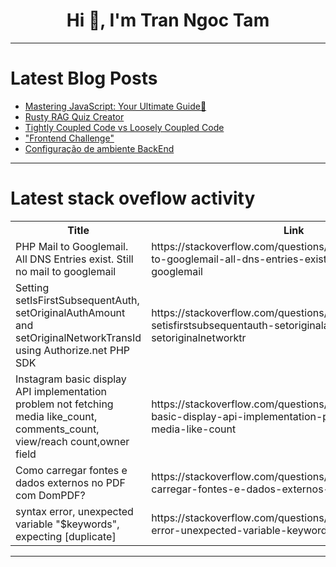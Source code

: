 <h1 align="center">Hi 👋, I'm Tran Ngoc Tam</h1>

---

# Latest Blog Posts 
<!-- BLOG-POST-LIST:START -->
- [Mastering JavaScript: Your Ultimate Guide🚀](https://dev.to/dharamgfx/mastering-javascript-your-ultimate-guide-4mic)
- [Rusty RAG Quiz Creator](https://dev.to/narroric/rusty-rag-quiz-creator-1d31)
- [Tightly Coupled Code vs Loosely Coupled Code](https://dev.to/dharmingheewala/tightly-coupled-code-vs-loosely-coupled-code-731)
- [&quot;Frontend Challenge&quot;](https://dev.to/klimd1389/frontend-challenge-5249)
- [Configuração de ambiente BackEnd](https://dev.to/anuntech/configuracao-de-ambiente-backend-359c)
<!-- BLOG-POST-LIST:END -->

---

# Latest stack oveflow activity
<table>
  <tr><th>Title</th><th>Link</th></tr>
  <!-- STACKOVERFLOW:START --><tr><td>PHP Mail to Googlemail. All DNS Entries exist. Still no mail to googlemail</td><td>https://stackoverflow.com/questions/78581400/php-mail-to-googlemail-all-dns-entries-exist-still-no-mail-to-googlemail</td></tr><tr><td>Setting setIsFirstSubsequentAuth, setOriginalAuthAmount and setOriginalNetworkTransId using Authorize.net PHP SDK</td><td>https://stackoverflow.com/questions/78581373/setting-setisfirstsubsequentauth-setoriginalauthamount-and-setoriginalnetworktr</td></tr><tr><td>Instagram basic display API implementation problem not fetching media like_count, comments_count, view/reach count,owner field</td><td>https://stackoverflow.com/questions/78581241/instagram-basic-display-api-implementation-problem-not-fetching-media-like-count</td></tr><tr><td>Como carregar fontes e dados externos no PDF com DomPDF?</td><td>https://stackoverflow.com/questions/78581211/como-carregar-fontes-e-dados-externos-no-pdf-com-dompdf</td></tr><tr><td>syntax error, unexpected variable &quot;$keywords&quot;, expecting [duplicate]</td><td>https://stackoverflow.com/questions/78581187/syntax-error-unexpected-variable-keywords-expecting</td></tr><!-- STACKOVERFLOW:END -->
</table>

---



